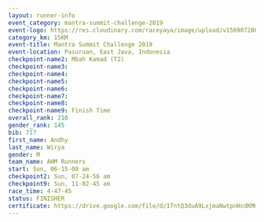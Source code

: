 ```yaml
---
layout: runner-info 
event_category: mantra-summit-challenge-2019 
event-logo: https://res.cloudinary.com/raceyaya/image/upload/v1569072809/logo/mantra-image_segrbx.jpg
category_km: 15KM 
event-title: Mantra Summit Challenge 2019 
event-location: Pasuruan, East Java, Indonesia 
checkpoint-name2: Mbah Kamad (T2) 
checkpoint-name3: 
checkpoint-name4: 
checkpoint-name5: 
checkpoint-name6: 
checkpoint-name7: 
checkpoint-name8: 
checkpoint-name9: Finish Time
overall_rank: 210
gender_rank: 145
bib: 717
first_name: Andhy
last_name: Wirya
gender: M
team_name: AHM Runners
start: Sun, 06-15-00 am
checkpoint2: Sun, 07-24-56 am
checkpoint9: Sun, 11-02-45 am
race_time: 4-47-45
status: FINISHER
certificate: https://drive.google.com/file/d/1TntQ3duA9LxjmaNwtpnHcdKMmnfc7gag/view?usp=sharing
---
```

